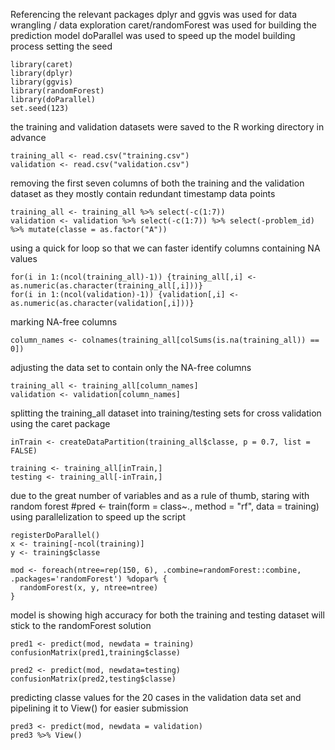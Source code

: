 Referencing the relevant packages dplyr and ggvis was used for data
wrangling / data exploration caret/randomForest was used for building
the prediction model doParallel was used to speed up the model building
process setting the seed

    library(caret)
    library(dplyr)
    library(ggvis)
    library(randomForest)
    library(doParallel)
    set.seed(123)

the training and validation datasets were saved to the R working
directory in advance

    training_all <- read.csv("training.csv")
    validation <- read.csv("validation.csv")

removing the first seven columns of both the training and the validation
dataset as they mostly contain redundant timestamp data points

    training_all <- training_all %>% select(-c(1:7))
    validation <- validation %>% select(-c(1:7)) %>% select(-problem_id) %>% mutate(classe = as.factor("A"))

using a quick for loop so that we can faster identify columns containing
NA values

    for(i in 1:(ncol(training_all)-1)) {training_all[,i] <- as.numeric(as.character(training_all[,i]))}
    for(i in 1:(ncol(validation)-1)) {validation[,i] <- as.numeric(as.character(validation[,i]))}

marking NA-free columns

    column_names <- colnames(training_all[colSums(is.na(training_all)) == 0])

adjusting the data set to contain only the NA-free columns

    training_all <- training_all[column_names]
    validation <- validation[column_names]

splitting the training\_all dataset into training/testing sets for cross
validation using the caret package

    inTrain <- createDataPartition(training_all$classe, p = 0.7, list = FALSE)

    training <- training_all[inTrain,]
    testing <- training_all[-inTrain,]

due to the great number of variables and as a rule of thumb, staring
with random forest \#pred &lt;- train(form = class~., method = "rf",
data = training) using parallelization to speed up the script

    registerDoParallel()
    x <- training[-ncol(training)]
    y <- training$classe

    mod <- foreach(ntree=rep(150, 6), .combine=randomForest::combine, .packages='randomForest') %dopar% {
      randomForest(x, y, ntree=ntree) 
    }

model is showing high accuracy for both the training and testing dataset
will stick to the randomForest solution

    pred1 <- predict(mod, newdata = training)
    confusionMatrix(pred1,training$classe)

    pred2 <- predict(mod, newdata=testing)
    confusionMatrix(pred2,testing$classe)

predicting classe values for the 20 cases in the validation data set and
pipelining it to View() for easier submission

    pred3 <- predict(mod, newdata = validation)
    pred3 %>% View()
